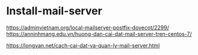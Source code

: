 # Install-mail-server

https://adminvietnam.org/local-mailserver-postfix-dovecot/2299/
https://anninhmang.edu.vn/huong-dan-cai-dat-mail-server-tren-centos-7/

https://longvan.net/cach-cai-dat-va-quan-ly-mail-server.html
